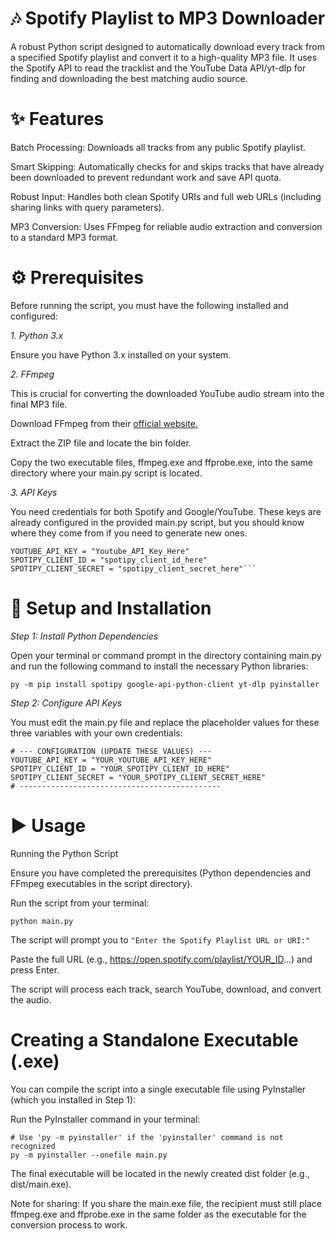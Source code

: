 # 🎶 Spotify Playlist to MP3 Downloader

A robust Python script designed to automatically download every track from a specified Spotify playlist and convert it to a high-quality MP3 file. It uses the Spotify API to read the tracklist and the YouTube Data API/yt-dlp for finding and downloading the best matching audio source.

# ✨ Features

Batch Processing: Downloads all tracks from any public Spotify playlist.

Smart Skipping: Automatically checks for and skips tracks that have already been downloaded to prevent redundant work and save API quota.

Robust Input: Handles both clean Spotify URIs and full web URLs (including sharing links with query parameters).

MP3 Conversion: Uses FFmpeg for reliable audio extraction and conversion to a standard MP3 format.

# ⚙️ Prerequisites

Before running the script, you must have the following installed and configured:

_1. Python 3.x_

Ensure you have Python 3.x installed on your system.

_2. FFmpeg_

This is crucial for converting the downloaded YouTube audio stream into the final MP3 file.

Download FFmpeg from their [official website.](https://www.ffmpeg.org/)

Extract the ZIP file and locate the bin folder.

Copy the two executable files, ffmpeg.exe and ffprobe.exe, into the same directory where your main.py script is located.

_3. API Keys_

You need credentials for both Spotify and Google/YouTube. These keys are already configured in the provided main.py script, but you should know where they come from if you need to generate new ones.

    YOUTUBE_API_KEY = "Youtube_API_Key_Here"
    SPOTIPY_CLIENT_ID = "spotipy_client_id_here"
    SPOTIPY_CLIENT_SECRET = "spotipy_client_secret_here"```

# 🚀 Setup and Installation

_Step 1: Install Python Dependencies_

Open your terminal or command prompt in the directory containing main.py and run the following command to install the necessary Python libraries:
```
py -m pip install spotipy google-api-python-client yt-dlp pyinstaller
```

_Step 2: Configure API Keys_

You must edit the main.py file and replace the placeholder values for these three variables with your own credentials:

```
# --- CONFIGURATION (UPDATE THESE VALUES) ---
YOUTUBE_API_KEY = "YOUR_YOUTUBE_API_KEY_HERE"
SPOTIPY_CLIENT_ID = "YOUR_SPOTIPY_CLIENT_ID_HERE"
SPOTIPY_CLIENT_SECRET = "YOUR_SPOTIPY_CLIENT_SECRET_HERE"
# ---------------------------------------------
 ```

# ▶️ Usage

Running the Python Script

Ensure you have completed the prerequisites (Python dependencies and FFmpeg executables in the script directory).

Run the script from your terminal:

```
python main.py 
```


The script will prompt you to ```"Enter the Spotify Playlist URL or URI:"```

Paste the full URL (e.g., https://open.spotify.com/playlist/YOUR_ID...) and press Enter.

The script will process each track, search YouTube, download, and convert the audio.


# Creating a Standalone Executable (.exe)

You can compile the script into a single executable file using PyInstaller (which you installed in Step 1):

Run the PyInstaller command in your terminal:

```
# Use 'py -m pyinstaller' if the 'pyinstaller' command is not recognized
py -m pyinstaller --onefile main.py
```

The final executable will be located in the newly created dist folder (e.g., dist/main.exe).

Note for sharing: If you share the main.exe file, the recipient must still place ffmpeg.exe and ffprobe.exe in the same folder as the executable for the conversion process to work.
